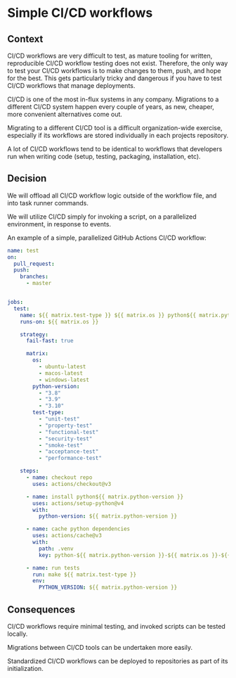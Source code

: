 # Simple CI/CD workflows

## Context
CI/CD workflows are very difficult to test, as mature tooling for written, reproducible CI/CD workflow testing does not exist. Therefore, the only way to test your CI/CD workflows is to make changes to them, push, and hope for the best. This gets particularly tricky and dangerous if you have to test CI/CD workflows that manage deployments.

CI/CD is one of the most in-flux systems in any company. Migrations to a different CI/CD system happen every couple of years, as new, cheaper, more convenient alternatives come out.

Migrating to a different CI/CD tool is a difficult organization-wide exercise, especially if its workflows are stored individually in each projects repository.

A lot of CI/CD workflows tend to be identical to workflows that developers run when writing code (setup, testing, packaging, installation, etc).

## Decision
We will offload all CI/CD workflow logic outside of the workflow file, and into task runner commands.

We will utilize CI/CD simply for invoking a script, on a parallelized environment, in response to events.

An example of a simple, parallelized GitHub Actions CI/CD workflow:
```yml
name: test
on:
  pull_request:
  push:
    branches:
      - master


jobs:
  test:
    name: ${{ matrix.test-type }} ${{ matrix.os }} python${{ matrix.python-version }}
    runs-on: ${{ matrix.os }}

    strategy:
      fail-fast: true

      matrix:
        os:
          - ubuntu-latest
          - macos-latest
          - windows-latest
        python-version:
          - "3.8"
          - "3.9"
          - "3.10"
        test-type:
          - "unit-test"
          - "property-test"
          - "functional-test"
          - "security-test"
          - "smoke-test"
          - "acceptance-test"
          - "performance-test"

    steps:
      - name: checkout repo
        uses: actions/checkout@v3

      - name: install python${{ matrix.python-version }}
        uses: actions/setup-python@v4
        with:
          python-version: ${{ matrix.python-version }}

      - name: cache python dependencies
        uses: actions/cache@v3
        with:
          path: .venv
          key: python-${{ matrix.python-version }}-${{ matrix.os }}-${{ hashFiles('pyproject.toml') }}

      - name: run tests
        run: make ${{ matrix.test-type }}
        env:
          PYTHON_VERSION: ${{ matrix.python-version }}
```

## Consequences
CI/CD workflows require minimal testing, and invoked scripts can be tested locally.

Migrations between CI/CD tools can be undertaken more easily.

Standardized CI/CD workflows can be deployed to repositories as part of its initialization.
